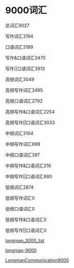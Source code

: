 # 9000词汇

总词汇9027

写作词汇3194 

口语词汇3189

写作&口语词汇2470

写作||口语词汇3913

高频词汇3049

高频写作词汇2495

高频口语词汇2792

高频写作&口语词汇2254

高频写作||口语词汇3033

中频词汇3104

中频写作词汇699

中频口语词汇397

中频写作&口语词汇216

中频写作||口语词汇880

低频词汇2874

低频写作词汇0

低频口语词汇0

低频写作&口语词汇0

低频写作||口语词汇0

[longman_3000_list](media/longman_3000_list.pdf)

[longman-9000](media/longman-9000.pdf)

[LongmanCommunication9000](media/LongmanCommunication9000.pdf)

